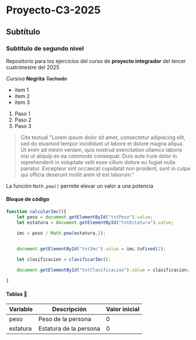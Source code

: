 # Proyecto-C3-2025
## Subtítulo
### Subtítulo de segundo nivel
Repositorio para los ejercicios del curso de **proyecto integrador** del tercer cuatrimestre del 2025

*Cursiva*
**Negrita**
~~Tachado~~

- item 1
- item 2
- item 3

1. Paso 1
2. Paso 2
3. Paso 3

> Cita textual
> "Lorem ipsum dolor sit amet, consectetur adipiscing elit, sed do eiusmod tempor incididunt ut labore et dolore magna aliqua. Ut enim ad minim veniam, quis nostrud exercitation ullamco laboris nisi ut aliquip ex ea commodo consequat. Duis aute irure dolor in reprehenderit in voluptate velit esse cillum dolore eu fugiat nulla pariatur. Excepteur sint occaecat cupidatat non proident, sunt in culpa qui officia deserunt mollit anim id est laborum."

La función `Math.pow()` permite elevar un valor a una potencia

#### Bloque de código

```javascript
function calcularImc(){
    let peso = document.getElementById("txtPeso").value;
    let estatura = document.getElementById("txtEstatura").value;

    imc = peso / Math.pow(estatura,2);
    

    document.getElementById("txtImc").value = imc.toFixed(2);

    let clasificacion = clasificarImc();

    document.getElementById("txtClasificacion").value = clasificacion;

}
```

#### Tablas 🚀

|Variable|Descripción|Valor inicial|
|--------|-----------|-------------|
| peso | Peso de la persona | 0 |
| estatura | Estatura de la persona | 0 |
